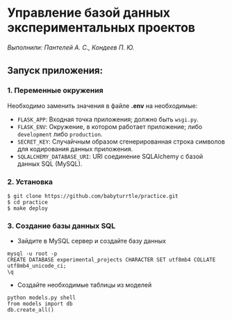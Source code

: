 # Управление базой данных экспериментальных проектов

###### Выполнили: Пантелей А. С., Кондеев П. Ю.

## Запуск приложения:

### 1. Переменные окружения

Необходимо заменить значения в файле **.env** на необходимые:

* `FLASK_APP`: Входная точка приложения; должно быть `wsgi.py`.
* `FLASK_ENV`: Окружение, в котором работает приложение; либо `development` либо `production`.
* `SECRET_KEY`: Случайчным образом сгенерированная строка символов для кодирования данных приложения.
* `SQLALCHEMY_DATABASE_URI`: URI соединение SQLAlchemy с базой данных SQL (MySQL).

### 2. Установка

```shell
$ git clone https://github.com/babyturrtle/practice.git
$ cd practice
$ make deploy
``` 

### 3. Создание базы данных SQL

- Зайдите в MySQL сервер и создайте базу данных

```shell
mysql -u root -p
CREATE DATABASE experimental_projects CHARACTER SET utf8mb4 COLLATE utf8mb4_unicode_ci;
\q
```

- Создайте необходимые таблицы из моделей

```shell
python models.py shell
from models import db
db.create_all()
```